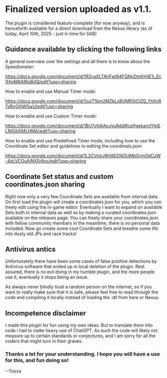 # Finalized version uploaded as v1.1.
The plugin is considered feature-complete (for now anyway), and is henceforth available for a direct download from the Nexus library (as of today, April 10th, 2025 - just in time for SAB)

## Guidance available by clicking the following links
A general overview over the settings and all there is to know about the Speedometer:

https://docs.google.com/document/d/1R2vaXLTAhFwI94FQNnDmIhHiE1i_Ec1HioM8AIRpBdQ/edit?usp=sharing

How to enable and use Manual Timer mode:

https://docs.google.com/document/d/1zujT1bm2MZkLxBVMR3jCIZQ_YtitIcR7sRirGIhW5wU/edit?usp=sharing

How to enable and use Custom Timer mode:

https://docs.google.com/document/d/1BU7ylt4iAoJvu8ddlKcpYgekaro1YkjELMGjbXMLHMA/edit?usp=sharing

How to enable and use Predefined Timer mode, including how to use the Coordinate Set editor and guidelines to editing the coordinats.json:

https://docs.google.com/document/d/1L2CVotrJ9HADO6OUMbGrmOdCzW-4qLVCOsAiNX5r8os/edit?usp=sharing

## Coordinate Set status and custom coordinates.json sharing
Right now only a very few Coordinate Sets are available from internal data. On first load the plugin will create a coordinates.json for you, which you can freely edit using the in-game editor. Eventually I want to expand on available Sets both in internal data as well as by making a curated coordinates.json available on the releases page. You can freely share your coordinates.json with fellow community members in the meantime, there is no personal data included. Now go create some cool Coordinate Sets and breathe some life into dusty old JPs and race tracks!

## Antivirus antics
Unfortunately there have been some cases of false positive detections by Antivirus software that ended up in local deletion of the plugin. Rest assured, there is no evil doing in my humble plugin, and the more people use it, eventually it stops being an issue.

As always never blindly trust a random person on the internet, so if you want to really make sure that it is safe, please feel free to read through the code and compiling it locally instead of loading the .dll from here or Nexus.

## Incompetence disclaimer
I made this plugin for fun using my own ideas. But to translate them into code i had to make heavy use of ChatGPT. As such the code will likely not measure up to certain standards or conjectures, and I am sorry for all the coders that might turn in their graves.

### Thanks a lot for your understanding. I hope you will have a use for this, and fun doing so!
 --Toxxa

